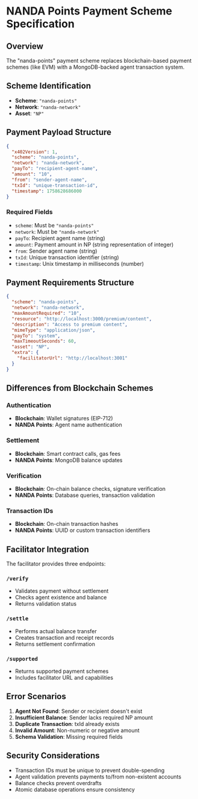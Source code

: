# NANDA Points Payment Scheme Specification

## Overview

The "nanda-points" payment scheme replaces blockchain-based payment schemes (like EVM) with a MongoDB-backed agent transaction system.

## Scheme Identification

- **Scheme**: `"nanda-points"`
- **Network**: `"nanda-network"`
- **Asset**: `"NP"`

## Payment Payload Structure

```json
{
  "x402Version": 1,
  "scheme": "nanda-points",
  "network": "nanda-network",
  "payTo": "recipient-agent-name",
  "amount": "10",
  "from": "sender-agent-name",
  "txId": "unique-transaction-id",
  "timestamp": 1758628686000
}
```

### Required Fields

- `scheme`: Must be `"nanda-points"`
- `network`: Must be `"nanda-network"`
- `payTo`: Recipient agent name (string)
- `amount`: Payment amount in NP (string representation of integer)
- `from`: Sender agent name (string)
- `txId`: Unique transaction identifier (string)
- `timestamp`: Unix timestamp in milliseconds (number)

## Payment Requirements Structure

```json
{
  "scheme": "nanda-points",
  "network": "nanda-network",
  "maxAmountRequired": "10",
  "resource": "http://localhost:3000/premium/content",
  "description": "Access to premium content",
  "mimeType": "application/json",
  "payTo": "system",
  "maxTimeoutSeconds": 60,
  "asset": "NP",
  "extra": {
    "facilitatorUrl": "http://localhost:3001"
  }
}
```

## Differences from Blockchain Schemes

### Authentication
- **Blockchain**: Wallet signatures (EIP-712)
- **NANDA Points**: Agent name authentication

### Settlement
- **Blockchain**: Smart contract calls, gas fees
- **NANDA Points**: MongoDB balance updates

### Verification
- **Blockchain**: On-chain balance checks, signature verification
- **NANDA Points**: Database queries, transaction validation

### Transaction IDs
- **Blockchain**: On-chain transaction hashes
- **NANDA Points**: UUID or custom transaction identifiers

## Facilitator Integration

The facilitator provides three endpoints:

### `/verify`
- Validates payment without settlement
- Checks agent existence and balance
- Returns validation status

### `/settle`
- Performs actual balance transfer
- Creates transaction and receipt records
- Returns settlement confirmation

### `/supported`
- Returns supported payment schemes
- Includes facilitator URL and capabilities

## Error Scenarios

1. **Agent Not Found**: Sender or recipient doesn't exist
2. **Insufficient Balance**: Sender lacks required NP amount
3. **Duplicate Transaction**: txId already exists
4. **Invalid Amount**: Non-numeric or negative amount
5. **Schema Validation**: Missing required fields

## Security Considerations

- Transaction IDs must be unique to prevent double-spending
- Agent validation prevents payments to/from non-existent accounts
- Balance checks prevent overdrafts
- Atomic database operations ensure consistency
